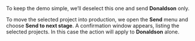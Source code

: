 To keep the demo simple, we’ll deselect this one and send **Donaldson** only.

To move the selected project into production, we open the **Send** menu and choose **Send to next stage**. A confirmation window appears, listing the selected projects. In this case the action will apply to **Donaldson** alone.
